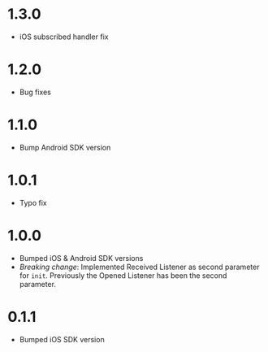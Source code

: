 # 1.3.0

* iOS subscribed handler fix

# 1.2.0

* Bug fixes

# 1.1.0

* Bump Android SDK version

# 1.0.1

* Typo fix

# 1.0.0

* Bumped iOS & Android SDK versions
* *Breaking change*: Implemented Received Listener as second parameter for `init`. Previously the Opened Listener has been the second parameter.

# 0.1.1

* Bumped iOS SDK version
